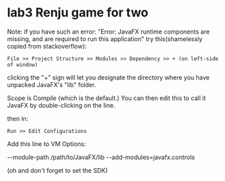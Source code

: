 # lab3 Renju game for two
Note: if you have such an error: "Error: JavaFX runtime components are missing, and are required to run this application"
try this(shamelessly copied from stackoverflow):

    File >> Project Structure >> Modules >> Dependency >> + (on left-side of window)

clicking the "+" sign will let you designate the directory where you have unpacked JavaFX's "lib" folder.

Scope is Compile (which is the default.) You can then edit this to call it JavaFX by double-clicking on the line.

then in:

    Run >> Edit Configurations

Add this line to VM Options:

--module-path /path/to/JavaFX/lib --add-modules=javafx.controls

(oh and don't forget to set the SDK)
